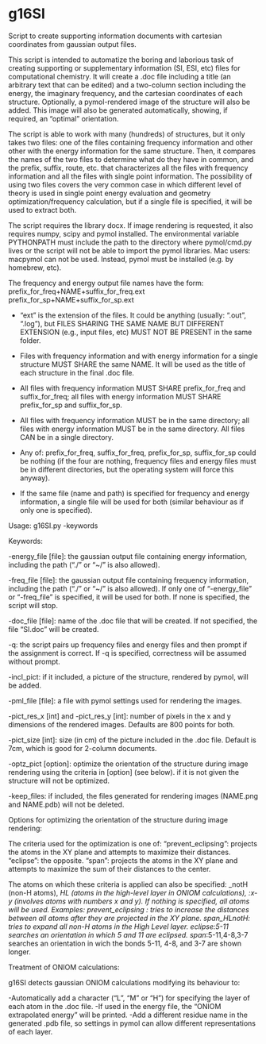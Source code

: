 # g16SI

Script to create supporting information documents with cartesian coordinates from gaussian output files.

This script is intended to automatize the boring and laborious task of creating supporting or supplementary information (SI, ESI, etc) files for computational chemistry. It will create a .doc file including a title (an arbitrary text that can be edited) and a two-column section including the energy, the imaginary frequency, and the cartesian coordinates of each structure. Optionally, a pymol-rendered image of the structure will also be added. This image will also be generated automatically, showing, if required, an “optimal” orientation.

The script is able to work with many (hundreds) of structures, but it only takes two files: one of the files containing frequency information and other other with the energy information for the same structure. Then, it compares the names of the two files to determine what do they have in common, and the prefix, suffix, route, etc. that characterizes all the files with frequency information and all the files with single point information. The possibility of using two files covers the very common case in which different level of theory is used in single point energy evaluation and geometry optimization/frequency calculation, but if a single file is specified, it will be used to extract both. 

The script requires the library docx. If image rendering is requested, it also requires numpy, scipy and pymol installed. The environmental variable PYTHONPATH must include the path to the directory where pymol/cmd.py lives or the script will not be able to import the pymol libraries. Mac users: macpymol can not be used. Instead, pymol must be installed (e.g. by homebrew, etc).

The frequency and energy output file names have the form:
                                                                           prefix_for_freq+NAME+suffix_for_freq.ext         
                                                                               prefix_for_sp+NAME+suffix_for_sp.ext         

- “ext” is the extension of the files. It could be anything (usually: “.out”, “.log”), but FILES SHARING THE SAME NAME BUT DIFFERENT EXTENSION (e.g., input files, etc) MUST NOT BE PRESENT in the same folder.

- Files with frequency information and with energy information for a single structure MUST SHARE the same NAME. It will be used as the title of each structure in the final .doc file.

- All files with frequency information MUST SHARE prefix_for_freq and suffix_for_freq; all files with energy information MUST SHARE prefix_for_sp and suffix_for_sp.

- All files with frequency information MUST be in the same directory; all files with energy information MUST be in the same directory. All files CAN be in a single directory.

- Any of: prefix_for_freq, suffix_for_freq, prefix_for_sp, suffix_for_sp could be nothing (if the four are nothing, frequency files and energy files must be in different directories, but the operating system will force this anyway).

- If the same file (name and path) is specified for frequency and energy information, a single file will be used for both (similar behaviour as if only one is specified).



Usage:      g16SI.py  -keywords 

Keywords:

-energy_file [file]: the gaussian output file containing energy information, including the path (“./” or “~/” is also allowed).

-freq_file [file]: the gaussian output file containing frequency information, including the path (“./” or “~/” is also allowed).
If only one of “-energy_file” or “-freq_file” is specified, it will be used for both. If none is specified, the script will stop.

-doc_file [file]: name of the .doc file that will be created. If not specified, the file “SI.doc” will be created.

-q: the script pairs up frequency files and energy files and then prompt if the assignment is correct. If -q is specified, correctness will be assumed without prompt.

-incl_pict: if it included, a picture of the structure, rendered by pymol, will be added.

-pml_file [file]: a file with pymol settings used for rendering the images.

-pict_res_x [int] and -pict_res_y [int]: number of pixels in the x and y dimensions of the rendered images. Defaults  are 800 points for both.

-pict_size [int]: size (in cm) of the picture included in the .doc file. Default is 7cm, which is good for 2-column documents.

-optz_pict [option]: optimize the orientation of the structure during image rendering using the criteria in [option] (see below). if it is not given the structure will not be optimized.

-keep_files: if included, the files generated for rendering images (NAME.png and NAME.pdb) will not be deleted.


Options for optimizing the orientation of the structure during image rendering: 

The criteria used for the optimization is one of: 
      “prevent_eclipsing”: projects the atoms in the XY plane and attempts to maximize their distances.
      “eclipse”: the opposite. 
      “span”: projects the atoms in the XY plane and attempts to maximize the sum of their distances to the center.

The atoms on which these criteria is applied can also be specified: _notH (non-H atoms), _HL (atoms in the high-level layer in ONIOM calculations), _:x-y (involves atoms with numbers x and y). If nothing is specified, all atoms will be used. 
Examples:
                   prevent_eclipsing  : tries to increase the distances between all atoms after they are projected in the XY plane.
                   span_HLnotH: tries to expand all non-H atoms in the High Level layer.
                   eclipse_:5-11             searches an orientation in which 5 and 11 are eclipsed.
                   span_:5-11,4-8,3-7        searches an orientation in wich the bonds 5-11, 4-8, and 3-7 are shown longer.
                   
Treatment of ONIOM calculations:

g16SI detects gaussian ONIOM calculations modifying its behaviour to:

-Automatically add a character (“L”, “M” or “H”) for specifying the layer of each atom in the .doc file.
-If used in the energy file, the “ONIOM extrapolated energy” will be printed. 
-Add a different residue name in the generated .pdb file, so settings in pymol can allow different representations of each layer.






